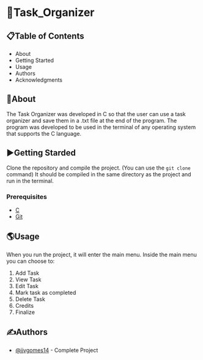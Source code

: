 # :file_folder:Task_Organizer
## :clipboard:Table of Contents
* About
* Getting Started
* Usage
* Authors
* Acknowledgments
## :monocle_face:About
The Task Organizer was developed in C so that the user can use a task organizer and save them in a .txt file at the end of the program. The program was developed to be used in the terminal of any operating system that supports the C language.
## :arrow_forward:Getting Starded
Clone the repository and compile the project. (You can use the `git clone` command) It should be compiled in the same directory as the project and run in the terminal.
### Prerequisites
* [C](https://en.wikipedia.org/wiki/C_(programming_language))
* [Git](https://git-scm.com/)
## :earth_americas:Usage
When you run the project, it will enter the main menu. Inside the main menu you can choose to: 
1. Add Task
2. View Task 
3. Edit Task 
4. Mark task as completed 
5. Delete Task
6. Credits
0. Finalize
## :writing_hand:Authors
* [@jjvgomes14](https://github.com/jjvgomes14) - Complete Project
